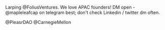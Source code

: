 Larping @FoliusVentures.
We love APAC founders!
DM open - @mapleleafcap on telegram best; don't check Linkedin / twitter dm often.

@PleasrDAO
@CarnegieMellon
